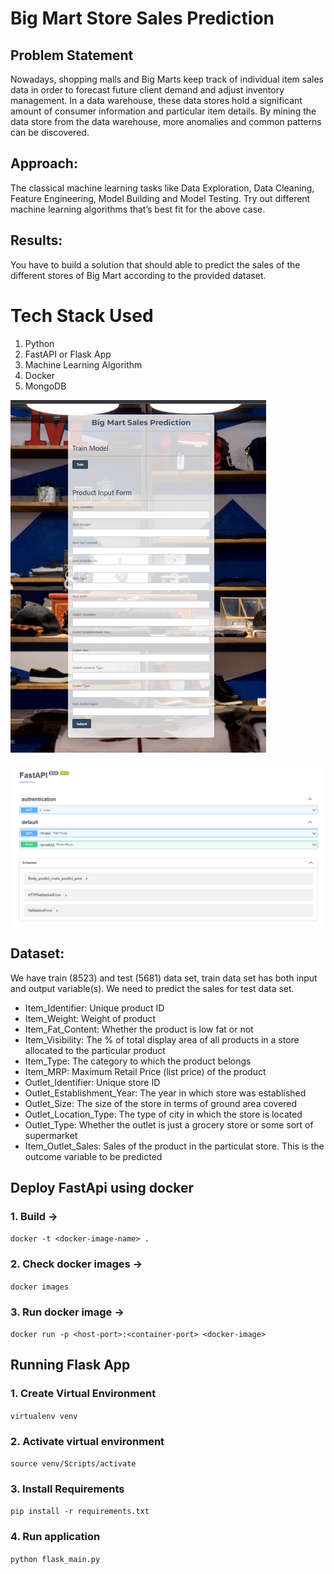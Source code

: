 # Big Mart Store Sales Prediction

## Problem Statement

Nowadays, shopping malls and Big Marts keep track of individual item sales data in 
order to forecast future client demand and adjust inventory management. In a data 
warehouse, these data stores hold a significant amount of consumer information and 
particular item details. By mining the data store from the data warehouse, more 
anomalies and common patterns can be discovered.

## Approach: 

The classical machine learning tasks like Data Exploration, Data Cleaning, 
Feature Engineering, Model Building and Model Testing. Try out different machine 
learning algorithms that’s best fit for the above case.

## Results: 

You have to build a solution that should able to predict the sales of the 
different stores of Big Mart according to the provided dataset.

# Tech Stack Used

1. Python
2. FastAPI or Flask App
3. Machine Learning Algorithm
4. Docker
5. MongoDB


![Flask App](/documents/flask-app.png "Flask App")

![FastAPI](/documents/fastapi.png "FastApi")

## Dataset:

We have train (8523) and test (5681) data set, train data set has both input and output variable(s). We need to predict the sales for test data set.

- Item_Identifier: Unique product ID
- Item_Weight: Weight of product
- Item_Fat_Content: Whether the product is low fat or not
- Item_Visibility: The % of total display area of all products in a store allocated to the particular product
- Item_Type: The category to which the product belongs
- Item_MRP: Maximum Retail Price (list price) of the product
- Outlet_Identifier: Unique store ID
- Outlet_Establishment_Year: The year in which store was established
- Outlet_Size: The size of the store in terms of ground area covered
- Outlet_Location_Type: The type of city in which the store is located
- Outlet_Type: Whether the outlet is just a grocery store or some sort of supermarket
- Item_Outlet_Sales: Sales of the product in the particulat store. This is the outcome variable to be predicted

## Deploy FastApi using docker

### 1. Build ->
`
docker -t <docker-image-name> . 
`
### 2. Check docker images ->
`
docker images
`
### 3. Run docker image ->
`
docker run -p <host-port>:<container-port> <docker-image>
`

## Running Flask App

### 1. Create Virtual Environment
`
virtualenv venv
`

### 2. Activate virtual environment
`
source venv/Scripts/activate
`

### 3. Install Requirements
`
pip install -r requirements.txt
`

### 4. Run application
`
python flask_main.py
`